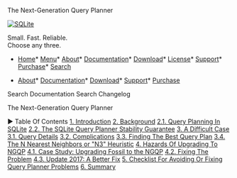 




The Next\-Generation Query Planner




[![SQLite](images/sqlite370_banner.gif)](index.html)


Small. Fast. Reliable.  
Choose any three.


* [Home](index.html)* [Menu](javascript:void(0))* [About](about.html)* [Documentation](docs.html)* [Download](download.html)* [License](copyright.html)* [Support](support.html)* [Purchase](prosupport.html)* [Search](javascript:void(0))




* [About](about.html)* [Documentation](docs.html)* [Download](download.html)* [Support](support.html)* [Purchase](prosupport.html)






Search Documentation
Search Changelog










The Next\-Generation Query Planner


►
Table Of Contents
[1\. Introduction](#_introduction)
[2\. Background](#_background)
[2\.1\. Query Planning In SQLite](#_query_planning_in_sqlite)
[2\.2\. The SQLite Query Planner Stability Guarantee](#_the_sqlite_query_planner_stability_guarantee)
[3\. A Difficult Case](#_a_difficult_case)
[3\.1\. Query Details](#_query_details)
[3\.2\. Complications](#_complications)
[3\.3\. Finding The Best Query Plan](#_finding_the_best_query_plan)
[3\.4\. The N Nearest Neighbors or "N3" Heuristic](#_the_n_nearest_neighbors_or_n3_heuristic)
[4\. Hazards Of Upgrading To NGQP](#_hazards_of_upgrading_to_ngqp)
[4\.1\. Case Study: Upgrading Fossil to the NGQP](#_case_study_upgrading_fossil_to_the_ngqp)
[4\.2\. Fixing The Problem](#_fixing_the_problem)
[4\.3\. Update 2017: A Better Fix](#update_2017_a_better_fix)
[5\. Checklist For Avoiding Or Fixing Query Planner Problems](#_checklist_for_avoiding_or_fixing_query_planner_problems)
[6\. Summary](#_summary)




